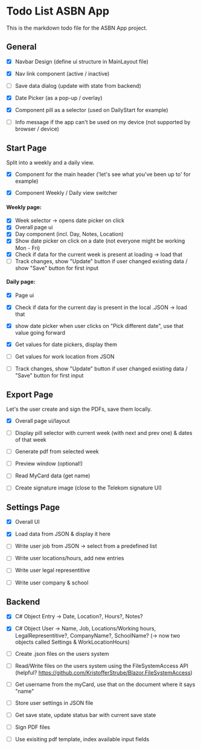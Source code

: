 # Todo List ASBN App
This is the markdown todo file for the ASBN App project.



## General

- [x] Navbar Design (define ui structure in MainLayout file)
- [x] Nav link component (active / inactive)
- [ ] Save data dialog (update with state from backend)
- [x] Date Picker (as a pop-up / overlay)
- [x] Component pill as a selector (used on DailyStart for example)
- [ ] Info message if the app can't be used on my device (not supported by browser / device)


## Start Page

Split into a weekly and a daily view.

- [x] Component for the main header ('let's see what you've been up to' for example)
- [x] Component Weekly / Daily view switcher


#### Weekly page:
  - [x] Week selector -> opens date picker on click
  - [x] Overall page ui
  - [x] Day component (incl. Day, Notes, Location)
  - [x] Show date picker on click on a date (not everyone might be working Mon - Fri)
  - [x] Check if data for the current week is present at loading -> load that
  - [ ] Track changes, show "Update" button if user changed existing data / show "Save" button for first input

#### Daily page:
  - [x] Page ui
  - [x] Check if data for the current day is present in the local .JSON -> load that
  - [x] show date picker when user clicks on "Pick different date", use that value going forward
  - [x] Get values for date pickers, display them
  - [ ] Get values for work location from JSON
  - [ ] Track changes, show "Update" button if user changed existing data / "Save" button for first input


## Export Page 

Let's the user create and sign the PDFs, save them locally.

- [x] Overall page ui/layout
- [ ] Display pill selector with current week (with next and prev one) & dates of that week
- [ ] Generate pdf from selected week
- [ ] Preview window (optional!)
- [ ] Read MyCard data (get name)
- [ ] Create signature image (close to the Telekom signature UI)




## Settings Page 

- [x] Overall UI
- [x] Load data from JSON & display it here
- [ ] Write user job from JSON -> select from a predefined list
- [ ] Write user locations/hours, add new entries
- [ ] Write user legal representitive
- [ ] Write user company & school


## Backend

- [x] C# Object Entry -> Date, Location?, Hours?, Notes?
- [x] C# Object User -> Name, Job, Locations/Working hours, LegalRepresentitive?, CompanyName?, SchoolName? (-> now two objects called Settings & WorkLocationHours)
- [ ] Create .json files on the users system
- [ ] Read/Write files on the users system using the FileSystemAccess API (helpful? https://github.com/KristofferStrube/Blazor.FileSystemAccess)
- [ ] Get username from the myCard, use that on the document where it says "name"
- [ ] Store user settings in JSON file
- [ ] Get save state, update status bar with current save state
- [ ] Sign PDF files  
- [ ] Use exisiting pdf template, index available input fields



